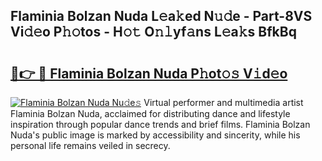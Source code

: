 ## Flaminia Bolzan Nuda L𝚎a𝚔ed N𝚞𝚍e - Part-8VS Vi𝚍𝚎o P𝚑𝚘tos - H𝚘𝚝 O𝚗𝚕yf𝚊ns L𝚎a𝚔s BfkBq

# <h2><a href="http://kfb6z5g.oniu.top/?m=Flaminia+Bolzan+Nuda">🔗👉 🔴 Flaminia Bolzan Nuda P𝚑ot𝚘𝚜 V𝚒d𝚎o</a></h2>

[![Flaminia Bolzan Nuda Nu𝚍e𝚜](https://i.imgur.com/0qMVB7G.gif)](http://kfb6z5g.oniu.top/?m=Flaminia+Bolzan+Nuda)
Virtual performer and multimedia artist Flaminia Bolzan Nuda, acclaimed for distributing dance and lifestyle inspiration through popular dance trends and brief films. Flaminia Bolzan Nuda's public image is marked by accessibility and sincerity, while his personal life remains veiled in secrecy.  

